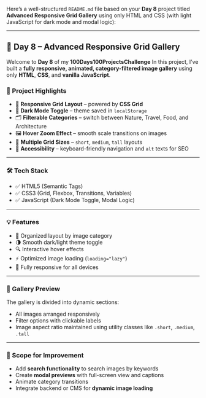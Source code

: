 Here’s a well-structured `README.md` file based on your **Day 8** project titled **Advanced Responsive Grid Gallery** using only HTML and CSS (with light JavaScript for dark mode and modal logic):

---

## 📸 Day 8 – Advanced Responsive Grid Gallery

Welcome to **Day 8** of my **100Days100ProjectsChallenge**
In this project, I’ve built a **fully responsive, animated, category-filtered image gallery** using only **HTML**, **CSS**, and **vanilla JavaScript**.

### 🚀 Project Highlights

* 📐 **Responsive Grid Layout** – powered by **CSS Grid**
* 🎨 **Dark Mode Toggle** – theme saved in `localStorage`
* 🗂️ **Filterable Categories** – switch between Nature, Travel, Food, and Architecture
* 🖼️ **Hover Zoom Effect** – smooth scale transitions on images
* 🧩 **Multiple Grid Sizes** – `short`, `medium`, `tall` layouts
* 🎯 **Accessibility** – keyboard-friendly navigation and `alt` texts for SEO

---

### 🛠️ Tech Stack

* ✅ HTML5 (Semantic Tags)
* ✅ CSS3 (Grid, Flexbox, Transitions, Variables)
* ✅ JavaScript (Dark Mode Toggle, Modal Logic)

---

### 💡 Features

* 📁 Organized layout by image category
* 🌗 Smooth dark/light theme toggle
* 🔍 Interactive hover effects
* ⚡ Optimized image loading (`loading="lazy"`)
* 📱 Fully responsive for all devices

---

### 📸 Gallery Preview

The gallery is divided into dynamic sections:

* All images arranged responsively
* Filter options with clickable labels
* Image aspect ratio maintained using utility classes like `.short`, `.medium`, `.tall`

---

### 🔮 Scope for Improvement

* Add **search functionality** to search images by keywords
* Create **modal previews** with full-screen view and captions
* Animate category transitions
* Integrate backend or CMS for **dynamic image loading**





